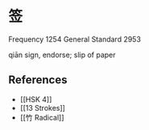 # 签
Frequency 1254
General Standard 2953

qiān
sign, endorse; slip of paper

## References
- [[HSK 4]]
- [[13 Strokes]]
- [[竹 Radical]]